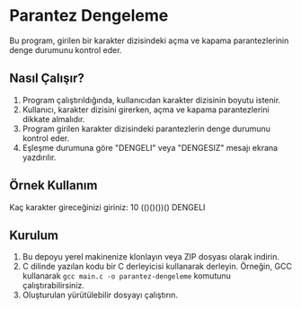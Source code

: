 # Parantez Dengeleme

Bu program, girilen bir karakter dizisindeki açma ve kapama parantezlerinin denge durumunu kontrol eder.

## Nasıl Çalışır?

1. Program çalıştırıldığında, kullanıcıdan karakter dizisinin boyutu istenir.
2. Kullanıcı, karakter dizisini girerken, açma ve kapama parantezlerini dikkate almalıdır.
3. Program girilen karakter dizisindeki parantezlerin denge durumunu kontrol eder.
4. Eşleşme durumuna göre "DENGELI" veya "DENGESIZ" mesajı ekrana yazdırılır.

## Örnek Kullanım

Kaç karakter gireceğinizi giriniz: 10
(()()())()
DENGELI


## Kurulum

1. Bu depoyu yerel makinenize klonlayın veya ZIP dosyası olarak indirin.
2. C dilinde yazılan kodu bir C derleyicisi kullanarak derleyin. Örneğin, GCC kullanarak `gcc main.c -o parantez-dengeleme` komutunu çalıştırabilirsiniz.
3. Oluşturulan yürütülebilir dosyayı çalıştırın.

